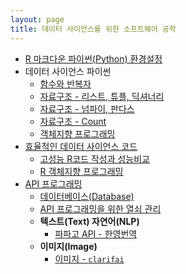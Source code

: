 ```yaml
---
layout: page
title: 데이터 사이언스를 위한 소프트웨어 공학
---
```


- [R 마크다운 파이썬(Python) 환경설정](sw4ds-oop-python-rmarkdown.html)
- 데이터 사이언스 파이썬
    - [함수와 반복자](sw4ds-python-base.html)
    - [자료구조 - 리스트, 튜플, 딕셔너리](sw4ds-python-data-structure.html)
    - [자료구조 - 넘파이, 판다스](sw4ds-python-data-structure-numpy.html)
    - [자료구조 - Count](sw4ds-python-data-structure-count.html)
    - [객체지향 프로그래밍](sw4ds-oop-python.html)
- [효율적인 데이터 사이언스 코드](sw4ds-efficient-code.html)
    - [고성능 R코드 작성과 성능비교](perf-writing-efficient-code.html)
    - [R 객체지향 프로그래밍](sw4ds-oop-in-r.html)
- [API 프로그래밍](sw4ds-api-programming.html)
    - [데이터베이스(Database)](sw4ds-api-programming-database.html)
    - [API 프로그래밍을 위한 열쇠 관리](sw4ds-api-programming-key.html)
    - **텍스트(Text) 자연어(NLP)**
        - [파파고 API - 한영번역](sw4ds-api-papago-translation.html)
    - **이미지(Image)**
        - [이미지 - `clarifai`](sw4ds-api-clarifai.html)   



